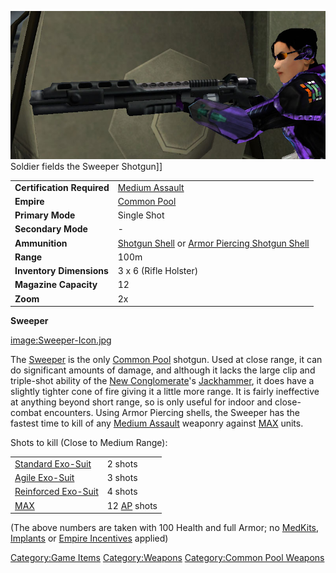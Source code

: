 ![](images/Sweeper.jpg "fig:Sweeper.jpg") Soldier fields the Sweeper
Shotgun\]\]

|                            |                                                                                                      |
| -------------------------- | ---------------------------------------------------------------------------------------------------- |
| **Certification Required** | [Medium Assault](Medium_Assault.md)                                                                  |
| **Empire**                 | [Common Pool](Common_Pool.md)                                                                        |
| **Primary Mode**           | Single Shot                                                                                          |
| **Secondary Mode**         | \-                                                                                                   |
| **Ammunition**             | [Shotgun Shell](Shotgun_Shell.md) or [Armor Piercing Shotgun Shell](Armor_Piercing_Shotgun_Shell.md) |
| **Range**                  | 100m                                                                                                 |
| **Inventory Dimensions**   | 3 x 6 (Rifle Holster)                                                                                |
| **Magazine Capacity**      | 12                                                                                                   |
| **Zoom**                   | 2x                                                                                                   |

**Sweeper**

[image:Sweeper-Icon.jpg](image:Sweeper-Icon.md.jpg)

The [Sweeper](Sweeper.md) is the only [Common
Pool](Common_Pool.md) shotgun. Used at close range, it can do
significant amounts of damage, and although it lacks the large clip and
triple-shot ability of the [New
Conglomerate](New_Conglomerate.md)'s
[Jackhammer](Jackhammer.md), it does have a slightly tighter
cone of fire giving it a little more range. It is fairly ineffective at
anything beyond short range, so is only useful for indoor and
close-combat encounters. Using Armor Piercing shells, the Sweeper has
the fastest time to kill of any [Medium
Assault](Medium_Assault.md) weaponry against
[MAX](Mechanized_Assault_Exo-Suit.md) units.

Shots to kill (Close to Medium Range):

|                                               |                                  |
| --------------------------------------------- | -------------------------------- |
| [Standard Exo-Suit](Standard_Exo-Suit.md)     | 2 shots                          |
| [Agile Exo-Suit](Agile_Exo-Suit.md)           | 3 shots                          |
| [Reinforced Exo-Suit](Reinforced_Exo-Suit.md) | 4 shots                          |
| [MAX](Mechanized_Assault_Exo-Suit.md)         | 12 [AP](Armor_Piercing.md) shots |

(The above numbers are taken with 100 Health and full Armor; no
[MedKits](MedKit.md), [Implants](Implants.md) or [Empire
Incentives](Empire_Incentives.md) applied)

[Category:Game Items](Category:Game_Items.md)
[Category:Weapons](Category:Weapons.md) [Category:Common Pool
Weapons](Category:Common_Pool_Weapons.md)
